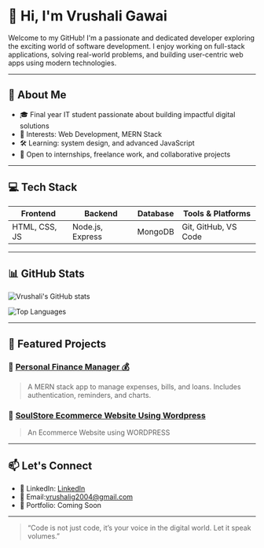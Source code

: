 # 👋 Hi, I'm Vrushali Gawai

Welcome to my GitHub! I'm a passionate and dedicated developer exploring the exciting world of software development. I enjoy working on full-stack applications, solving real-world problems, and building user-centric web apps using modern technologies.

---

## 💼 About Me

- 🎓 Final year IT student passionate about building impactful digital solutions  
- 🧠 Interests: Web Development, MERN Stack
- 🛠️ Learning: system design, and advanced JavaScript  
- 🤝 Open to internships, freelance work, and collaborative projects

---

## 💻 Tech Stack

| Frontend        | Backend        | Database       | Tools & Platforms     |
|-----------------|----------------|----------------|------------------------|
| HTML, CSS, JS   | Node.js, Express| MongoDB        | Git, GitHub, VS Code  |


---

## 📊 GitHub Stats

![Vrushali's GitHub stats](https://github-readme-stats.vercel.app/api?username=vrushali29-git&show_icons=true&theme=tokyonight)

![Top Languages](https://github-readme-stats.vercel.app/api/top-langs/?username=vrushali29-git&layout=compact&theme=tokyonight)

---

## 🌟 Featured Projects

### 🔹 [Personal Finance Manager 💰](https://github.com/vrushali29-git/personal-finance-manager)
> A MERN stack app to manage expenses, bills, and loans. Includes authentication, reminders, and charts.

### 🔹 [SoulStore Ecommerce Website Using Wordpress](https://github.com/vrushali29-git/Ecommerce-site-using-wordpress.git)
> An Ecommerce Website using WORDPRESS


---

## 📫 Let's Connect

- 💼 LinkedIn: [LinkedIn]([www.linkedin.com/in/vrushali-gawai01](https://www.linkedin.com/in/vrushali-gawai-1a34aa258/?trk=public-profile-join-page))
- 📧 Email:[vrushalig2004@gmail.com](mailto:vrushalig2004@gmail.com)
- 💬 Portfolio: Coming Soon

---

> “Code is not just code, it’s your voice in the digital world. Let it speak volumes.”

